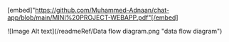 [embed]"https://github.com/Muhammed-Adnaan/chat-app/blob/main/MINI%20PROJECT-WEBAPP.pdf"[/embed]

![Image Alt text](/readmeRef/Data flow diagram.png "data flow diagram")